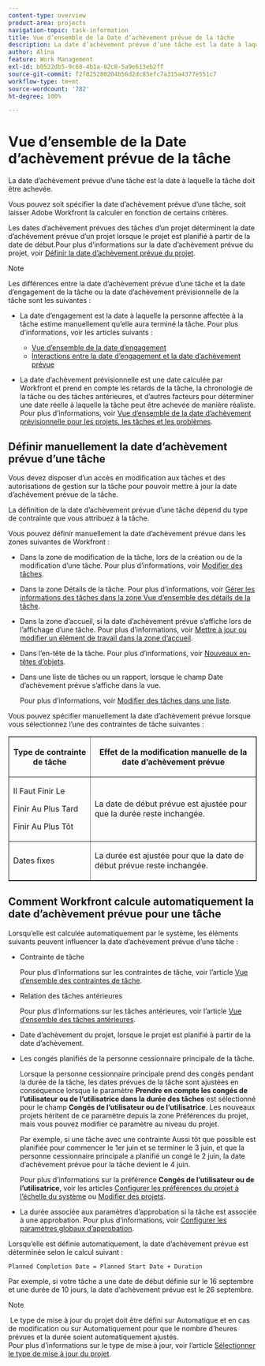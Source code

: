 ```yaml
---
content-type: overview
product-area: projects
navigation-topic: task-information
title: Vue d’ensemble de la Date d’achèvement prévue de la tâche
description: La date d’achèvement prévue d’une tâche est la date à laquelle la tâche doit être achevée.
author: Alina
feature: Work Management
exl-id: b0522db5-9c68-4b1a-82c8-5a9e613eb2ff
source-git-commit: f2f825280204b56d2dc85efc7a315a4377e551c7
workflow-type: tm+mt
source-wordcount: '782'
ht-degree: 100%

---
```


# Vue d’ensemble de la Date d’achèvement prévue de la tâche

La date d’achèvement prévue d’une tâche est la date à laquelle la tâche doit être achevée.

Vous pouvez soit spécifier la date d’achèvement prévue d’une tâche, soit laisser Adobe Workfront la calculer en fonction de certains critères. 

Les dates d’achèvement prévues des tâches d’un projet déterminent la date d’achèvement prévue d’un projet lorsque le projet est planifié à partir de la date de début.Pour plus d’informations sur la date d’achèvement prévue du projet, voir [Définir la date d’achèvement prévue du projet](../../../manage-work/projects/planning-a-project/project-planned-completion-date.md).

>[!NOTE]
>
>Les différences entre la date d’achèvement prévue d’une tâche et la date d’engagement de la tâche ou la date d’achèvement prévisionnelle de la tâche sont les suivantes :
>
>* La date d’engagement est la date à laquelle la personne affectée à la tâche estime manuellement qu’elle aura terminé la tâche. Pour plus d’informations, voir les articles suivants :
>
>   * [Vue d’ensemble de la date d’engagement](../../../manage-work/projects/updating-work-in-a-project/overview-of-commit-dates.md)
>   * [Interactions entre la date d’engagement et la date d’achèvement prévue](../../../manage-work/projects/updating-work-in-a-project/interactions-between-commit-and-planned-completion-dates.md)
>
>* La date d’achèvement prévisionnelle est une date calculée par Workfront et prend en compte les retards de la tâche, la chronologie de la tâche ou des tâches antérieures, et d’autres facteurs pour déterminer une date réelle à laquelle la tâche peut être achevée de manière réaliste. Pour plus d’informations, voir [Vue d’ensemble de la date d’achèvement prévisionnelle pour les projets, les tâches et les problèmes](../../../manage-work/projects/planning-a-project/project-projected-completion-date.md).
>

## Définir manuellement la date d’achèvement prévue d’une tâche

Vous devez disposer d’un accès en modification aux tâches et des autorisations de gestion sur la tâche pour pouvoir mettre à jour la date d’achèvement prévue de la tâche.

La définition de la date d’achèvement prévue d’une tâche dépend du type de contrainte que vous attribuez à la tâche. 

Vous pouvez définir manuellement la date d’achèvement prévue dans les zones suivantes de Workfront :

* Dans la zone de modification de la tâche, lors de la création ou de la modification d’une tâche. Pour plus d’informations, voir [Modifier des tâches](../../../manage-work/tasks/manage-tasks/edit-tasks.md).
* Dans la zone Détails de la tâche. Pour plus d’informations, voir [Gérer les informations des tâches dans la zone Vue d’ensemble des détails de la tâche](../../../manage-work/tasks/manage-tasks/task-information-in-overview.md).
* Dans la zone d’accueil, si la date d’achèvement prévue s’affiche lors de l’affichage d’une tâche. Pour plus d’informations, voir [Mettre à jour ou modifier un élément de travail dans la zone d’accueil](../../../workfront-basics/using-home/using-the-home-area/update-and-edit-work-item-home.md).
* Dans l’en-tête de la tâche. Pour plus d’informations, voir [Nouveaux en-têtes d’objets](../../../workfront-basics/the-new-workfront-experience/new-object-headers.md).
* Dans une liste de tâches ou un rapport, lorsque le champ Date d’achèvement prévue s’affiche dans la vue.

  Pour plus d’informations, voir [Modifier des tâches dans une liste](../../../manage-work/tasks/manage-tasks/edit-tasks-in-a-list.md).

Vous pouvez spécifier manuellement la date d’achèvement prévue lorsque vous sélectionnez l’une des contraintes de tâche suivantes : 

<table border="1" cellspacing="15" cellpadding="1"> 
 <col> 
 <col> 
 <thead> 
  <tr> 
   <th> <p><strong>Type de contrainte de tâche</strong> </p> </th> 
   <th> <p><strong>Effet de la modification manuelle de la date d’achèvement prévue</strong> </p> </th> 
  </tr> 
 </thead> 
 <tbody> 
  <tr> 
   <td> <p>Il Faut Finir Le</p> <p>Finir Au Plus Tard</p> <p>Finir Au Plus Tôt</p> </td> 
   <td> <p><span class="s1">La date de début prévue est ajustée pour que la durée reste inchangée.</span> </p> </td> 
  </tr> 
  <tr> 
   <td> <p>Dates fixes</p> </td> 
   <td> <p>La durée est ajustée pour que la date de début prévue reste inchangée.</p> </td> 
  </tr> 
 </tbody> 
</table>

## Comment Workfront calcule automatiquement la date d’achèvement prévue pour une tâche

Lorsqu’elle est calculée automatiquement par le système, les éléments suivants peuvent influencer la date d’achèvement prévue d’une tâche :

* Contrainte de tâche

  Pour plus d’informations sur les contraintes de tâche, voir l’article [Vue d’ensemble des contraintes de tâche](../../../manage-work/tasks/task-constraints/task-constraint-overview.md).

* Relation des tâches antérieures

  Pour plus d’informations sur les tâches antérieures, voir l’article [Vue d’ensemble des tâches antérieures](../../../manage-work/tasks/use-prdcssrs/predecessors-overview.md).

* Date d’achèvement du projet, lorsque le projet est planifié à partir de la date d’achèvement.
* Les congés planifiés de la personne cessionnaire principale de la tâche.

  Lorsque la personne cessionnaire principale prend des congés pendant la durée de la tâche, les dates prévues de la tâche sont ajustées en conséquence lorsque le paramètre **Prendre en compte les congés de l’utilisateur ou de l’utilisatrice dans la durée des tâches** est sélectionné pour le champ **Congés de l’utilisateur ou de l’utilisatrice**. Les nouveaux projets héritent de ce paramètre depuis la zone Préférences du projet, mais vous pouvez modifier ce paramètre au niveau du projet.

  Par exemple, si une tâche avec une contrainte Aussi tôt que possible est planifiée pour commencer le 1er juin et se terminer le 3 juin, et que la personne cessionnaire principale a planifié un congé le 2 juin, la date d’achèvement prévue pour la tâche devient le 4 juin.

  Pour plus d’informations sur la préférence **Congés de l’utilisateur ou de l’utilisatrice**, voir les articles [Configurer les préférences du projet à l’échelle du système](../../../administration-and-setup/set-up-workfront/configure-system-defaults/set-project-preferences.md) ou [Modifier des projets](../../../manage-work/projects/manage-projects/edit-projects.md).

* La durée associée aux paramètres d’approbation si la tâche est associée à une approbation. Pour plus d’informations, voir [Configurer les paramètres globaux d’approbation](../../../administration-and-setup/customize-workfront/configure-approval-milestone-processes/establish-approval-settings.md).

Lorsqu’elle est définie automatiquement, la date d’achèvement prévue est déterminée selon le calcul suivant :

```
Planned Completion Date = Planned Start Date + Duration
```

Par exemple, si votre tâche a une date de début définie sur le 16 septembre et une durée de 10 jours, la date d’achèvement prévue est le 26 septembre.

>[!NOTE]
>
> Le type de mise à jour du projet doit être défini sur Automatique et en cas de modification ou sur Automatiquement pour que le nombre d’heures prévues et la durée soient automatiquement ajustés.\
>Pour plus d’informations sur le type de mise à jour, voir l’article [Sélectionner le type de mise à jour du projet](../../../manage-work/projects/manage-projects/select-project-update-type.md).
